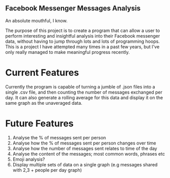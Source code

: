 ## Facebook Messenger Messages Analysis

An absolute mouthful, I know.

The purpose of this project is to create a program that can allow a user to perform interesting and insightful analysis into their Facebook messenger data, without having to jump through lots and lots of programming hoops.
This is a project I have attempted many times in a past few years, but I've only really managed to make meaningful progress recently.

# Current Features

Currently the program is capable of turning a jumble of .json files into a single .csv file, and then counting the number of messages exchanged per day. It can also generate a rolling average for this data and display it on the same graph as the unaveraged data. 

# Future Features

1. Analyse the % of messages sent per person
2. Analyse how the % of messages sent per person changes over time
3. Analyse how the number of messages sent relates to time of the day
4. Analyse the content of the messages; most common words, phrases etc 
5. Emoji analysis?
6. Display multiple sets of data on a single graph (e.g messages shared with 2,3 + people per day graph)
